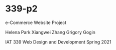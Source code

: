 # 339-p2

e-Commerce Website Project

Helena Park
Xiangwei Zhang
Grigory Gogin

IAT 339 Web Design and Development
Spring 2021
